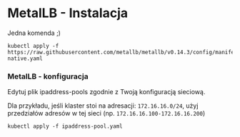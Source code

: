 # MetalLB - Instalacja
Jedna komenda ;)
```
kubectl apply -f https://raw.githubusercontent.com/metallb/metallb/v0.14.3/config/manifests/metallb-native.yaml
```

### MetalLB - konfiguracja
Edytuj plik ipaddress-pools zgodnie z Twoją konfiguracją sieciową. 

Dla przykładu, jeśli klaster stoi na adresacji: `172.16.16.0/24`, użyj przedziałów adresów w tej sieci (np. `172.16.16.100-172.16.16.200`)
```
kubectl apply -f ipaddress-pool.yaml
```